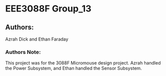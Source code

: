 # EEE3088F Group_13
## Authors:
Azrah Dick and Ethan Faraday 
### Authors Note:
This project was for the 3088F Micromouse design project. Azrah handled the Power Subsystem, and Ethan handled the Sensor Subsystem.
 
